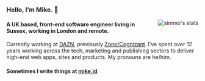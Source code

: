 ### Hello, I’m Mike. 👋

<img alt="simmo's stats" align="right" src="https://github-readme-stats.vercel.app/api?username=simmo&show_icons=true&theme=default&hide_title=true&hide=contribs,issues&count_private=true&hide_rank=true&hide_border=true" />

#### A UK based, front-end software engineer living in Sussex, working in London and remote.

Currently working at [DAZN](https://dazn.com/), previously [Zone/Cognizant](https://zonedigital.com/). I’ve spent over 12 years working across the tech, marketing and publishing sectors to deliver high-end web apps, sites and products. My pronouns are he/him.

#### Sometimes I write things at [mike.id](https://mike.id)

<!--
**simmo/simmo** is a ✨ _special_ ✨ repository because its `README.md` (this file) appears on your GitHub profile.

Here are some ideas to get you started:

- 🔭 I’m currently working on ...
- 🌱 I’m currently learning ...
- 👯 I’m looking to collaborate on ...
- 🤔 I’m looking for help with ...
- 💬 Ask me about ...
- 📫 How to reach me: ...
- 😄 Pronouns: ...
- ⚡ Fun fact: ...
-->
